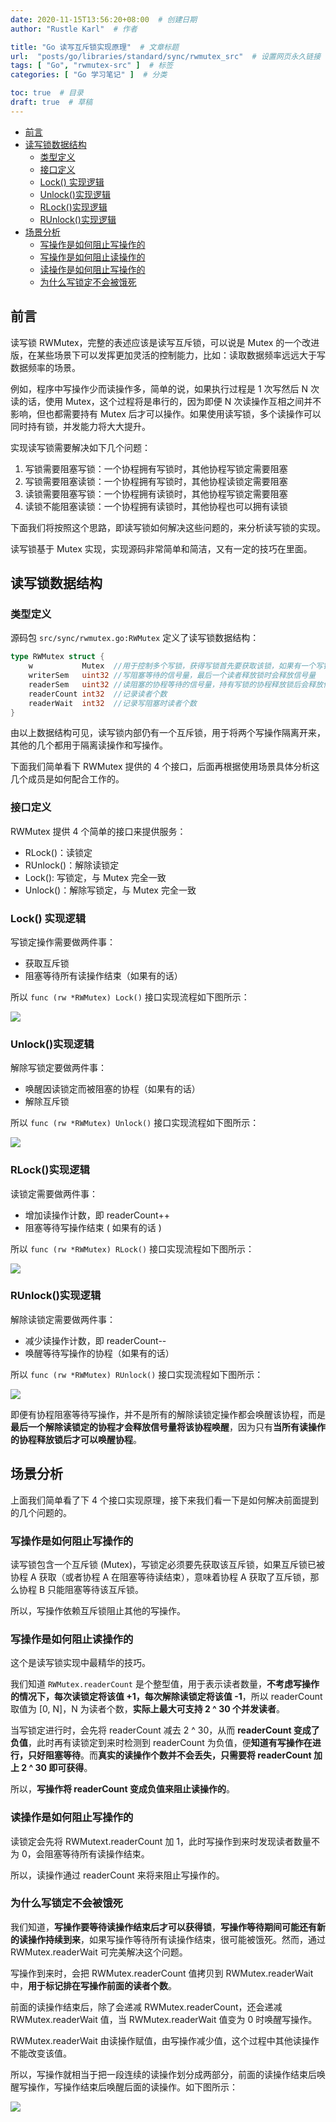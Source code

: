 ```yaml
---
date: 2020-11-15T13:56:20+08:00  # 创建日期
author: "Rustle Karl"  # 作者

title: "Go 读写互斥锁实现原理"  # 文章标题
url:  "posts/go/libraries/standard/sync/rwmutex_src"  # 设置网页永久链接
tags: [ "Go", "rwmutex-src" ]  # 标签
categories: [ "Go 学习笔记" ]  # 分类

toc: true  # 目录
draft: true  # 草稿
---
```


- [前言](#前言)
- [读写锁数据结构](#读写锁数据结构)
	- [类型定义](#类型定义)
	- [接口定义](#接口定义)
	- [Lock() 实现逻辑](#lock-实现逻辑)
	- [Unlock()实现逻辑](#unlock实现逻辑)
	- [RLock()实现逻辑](#rlock实现逻辑)
	- [RUnlock()实现逻辑](#runlock实现逻辑)
- [场景分析](#场景分析)
	- [写操作是如何阻止写操作的](#写操作是如何阻止写操作的)
	- [写操作是如何阻止读操作的](#写操作是如何阻止读操作的)
	- [读操作是如何阻止写操作的](#读操作是如何阻止写操作的)
	- [为什么写锁定不会被饿死](#为什么写锁定不会被饿死)

## 前言

读写锁 RWMutex，完整的表述应该是读写互斥锁，可以说是 Mutex 的一个改进版，在某些场景下可以发挥更加灵活的控制能力，比如：读取数据频率远远大于写数据频率的场景。

例如，程序中写操作少而读操作多，简单的说，如果执行过程是 1 次写然后 N 次读的话，使用 Mutex，这个过程将是串行的，因为即便 N 次读操作互相之间并不影响，但也都需要持有 Mutex 后才可以操作。如果使用读写锁，多个读操作可以同时持有锁，并发能力将大大提升。

实现读写锁需要解决如下几个问题：

1. 写锁需要阻塞写锁：一个协程拥有写锁时，其他协程写锁定需要阻塞
2. 写锁需要阻塞读锁：一个协程拥有写锁时，其他协程读锁定需要阻塞
3. 读锁需要阻塞写锁：一个协程拥有读锁时，其他协程写锁定需要阻塞
4. 读锁不能阻塞读锁：一个协程拥有读锁时，其他协程也可以拥有读锁

下面我们将按照这个思路，即读写锁如何解决这些问题的，来分析读写锁的实现。

读写锁基于 Mutex 实现，实现源码非常简单和简洁，又有一定的技巧在里面。

## 读写锁数据结构

### 类型定义

源码包 `src/sync/rwmutex.go:RWMutex` 定义了读写锁数据结构：

```go
type RWMutex struct {
	w           Mutex  //用于控制多个写锁，获得写锁首先要获取该锁，如果有一个写锁在进行，那么再到来的写锁将会阻塞于此
	writerSem   uint32 //写阻塞等待的信号量，最后一个读者释放锁时会释放信号量
	readerSem   uint32 //读阻塞的协程等待的信号量，持有写锁的协程释放锁后会释放信号量
	readerCount int32  //记录读者个数
	readerWait  int32  //记录写阻塞时读者个数
}
```

由以上数据结构可见，读写锁内部仍有一个互斥锁，用于将两个写操作隔离开来，其他的几个都用于隔离读操作和写操作。

下面我们简单看下 RWMutex 提供的 4 个接口，后面再根据使用场景具体分析这几个成员是如何配合工作的。

### 接口定义

RWMutex 提供 4 个简单的接口来提供服务：

- RLock()：读锁定
- RUnlock()：解除读锁定
- Lock(): 写锁定，与 Mutex 完全一致
- Unlock()：解除写锁定，与 Mutex 完全一致

### Lock() 实现逻辑

写锁定操作需要做两件事：

- 获取互斥锁
- 阻塞等待所有读操作结束（如果有的话）

所以 `func (rw *RWMutex) Lock()` 接口实现流程如下图所示：

![](https://dd-static.jd.com/ddimg/jfs/t1/217098/36/20054/20353/63144d7fEe4f27a4e/b9214cae374145f2.png)

### Unlock()实现逻辑

解除写锁定要做两件事：

- 唤醒因读锁定而被阻塞的协程（如果有的话）
- 解除互斥锁

所以 `func (rw *RWMutex) Unlock()` 接口实现流程如下图所示：

![](https://dd-static.jd.com/ddimg/jfs/t1/176144/39/29305/25572/63144da7Ef62abebc/4c38ac2a2ec064cb.png)

### RLock()实现逻辑

读锁定需要做两件事：

- 增加读操作计数，即 readerCount++
- 阻塞等待写操作结束 ( 如果有的话 )

所以 `func (rw *RWMutex) RLock()` 接口实现流程如下图所示：

![](https://dd-static.jd.com/ddimg/jfs/t1/44101/29/18890/20344/63144db4Ec414d8bb/5caa9f4c8bacdf6e.png)

### RUnlock()实现逻辑

解除读锁定需要做两件事：

- 减少读操作计数，即 readerCount--
- 唤醒等待写操作的协程（如果有的话）

所以 `func (rw *RWMutex) RUnlock()` 接口实现流程如下图所示：

![](https://dd-static.jd.com/ddimg/jfs/t1/180280/12/28856/22614/63144dc1E66ceaccd/9a3741800c350a0f.png)

即便有协程阻塞等待写操作，并不是所有的解除读锁定操作都会唤醒该协程，而是**最后一个解除读锁定的协程才会释放信号量将该协程唤醒**，因为只有**当所有读操作的协程释放锁后才可以唤醒协程**。

## 场景分析

上面我们简单看了下 4 个接口实现原理，接下来我们看一下是如何解决前面提到的几个问题的。

### 写操作是如何阻止写操作的

读写锁包含一个互斥锁 (Mutex)，写锁定必须要先获取该互斥锁，如果互斥锁已被协程 A 获取（或者协程 A 在阻塞等待读结束），意味着协程 A 获取了互斥锁，那么协程 B 只能阻塞等待该互斥锁。

所以，写操作依赖互斥锁阻止其他的写操作。

### 写操作是如何阻止读操作的

这个是读写锁实现中最精华的技巧。

我们知道 `RWMutex.readerCount` 是个整型值，用于表示读者数量，**不考虑写操作的情况下，每次读锁定将该值 +1，每次解除读锁定将该值 -1**，所以 readerCount 取值为 [0, N]，N 为读者个数，**实际上最大可支持 2 ^ 30 个并发读者**。

当写锁定进行时，会先将 readerCount 减去 2 ^ 30，从而 **readerCount 变成了负值**，此时再有读锁定到来时检测到 readerCount 为负值，便**知道有写操作在进行，只好阻塞等待**。而**真实的读操作个数并不会丢失，只需要将 readerCount 加上 2 ^ 30 即可获得**。

所以，**写操作将 readerCount 变成负值来阻止读操作的**。

### 读操作是如何阻止写操作的

读锁定会先将 RWMutext.readerCount 加 1，此时写操作到来时发现读者数量不为 0，会阻塞等待所有读操作结束。

所以，读操作通过 readerCount 来将来阻止写操作的。

### 为什么写锁定不会被饿死

我们知道，**写操作要等待读操作结束后才可以获得锁**，**写操作等待期间可能还有新的读操作持续到来**，如果写操作等待所有读操作结束，很可能被饿死。然而，通过 RWMutex.readerWait 可完美解决这个问题。

写操作到来时，会把 RWMutex.readerCount 值拷贝到 RWMutex.readerWait 中，**用于标记排在写操作前面的读者个数**。

前面的读操作结束后，除了会递减 RWMutex.readerCount，还会递减 RWMutex.readerWait 值，当 RWMutex.readerWait 值变为 0 时唤醒写操作。

RWMutex.readerWait 由读操作赋值，由写操作减少值，这个过程中其他读操作不能改变该值。

所以，写操作就相当于把一段连续的读操作划分成两部分，前面的读操作结束后唤醒写操作，写操作结束后唤醒后面的读操作。如下图所示：

![](https://dd-static.jd.com/ddimg/jfs/t1/212213/40/21071/9954/63144dccE6150efa0/c1f41dfe651d5628.png)

```go

```
